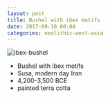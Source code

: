 ```yaml
---
layout: post
title: Bushel with ibex motifs
date: 2017-09-10 00:04
categories: neolithic-west-asia
---
```


![ibex-bushel]

* Bushel with ibex motifs
* Susa, modern day Iran
* 4,200-3,500 BCE
* painted terra cotta

[ibex-bushel]: https://c1.staticflickr.com/4/3766/12906002764_ea18e288cb_k.jpg
